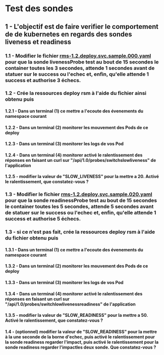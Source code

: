 
# Test des sondes

## 1 - L'objectif est de faire verifier le comportement de de kubernetes en regards des sondes liveness et readiness

### 1.1 - Modifier le fichier [rms-1.2.deploy.svc.sample.000.yaml](rms-1.2.deploy.svc.sample.000.yaml) pour que la sonde livenessProbe test au bout de 15 secondes le container toutes les 3 secondes, attende 1 secondes avant de statuer sur le success ou l'echec et, enfin, qu'elle attende 1 success et authorise 3 échecs.

### 1.2 - Crée la ressources deploy rsm à l'aide du fichier ainsi obtenu puis 

#### 1.2.1 - Dans un terminal (1) ce mettre a l'ecoute des évenements du namespace courant

#### 1.2.2 - Dans un terminal (2) monitorer les mouvement des Pods de ce deploy 

#### 1.2.3 - Dans un terminal (3) monitorer les logs de vos Pod 

#### 1.2.4 - Dans un terminal (4) monitorer activé le ralentissement des réponses en faisant un curl sur "/api/1.0/probes/switchslowliveness" de l'application

#### 1.2.5 - modifier la valeur de "SLOW_LIVENESS" pour la mettre a 20. Activé le ralentissement, que constatez-vous ?

### 1.3 - Modifier le fichier [rms-1.2.deploy.svc.sample.020.yaml](rms-1.2.deploy.svc.sample.020.yaml) pour que la sonde readinessProbe test au bout de 15 secondes le container toutes les 5 secondes, attende 5 secondes avant de statuer sur le success ou l'echec et, enfin, qu'elle attende 1 success et authorise 5 échecs.

### 1.3 - si ce n'est pas fait, crée la ressources deploy rsm à l'aide du fichier  obtenu puis 

#### 1.3.1 - Dans un terminal (1) ce mettre a l'ecoute des évenements du namespace courant

#### 1.3.2 - Dans un terminal (2) monitorer les mouvement des Pods de ce deploy 


#### 1.3.3 - Dans un terminal (3) monitorer les logs de vos Pod 

#### 1.3.4 - Dans un terminal (4) monitorer activé le ralentissement des réponses en faisant un curl sur "/api/1.0/probes/switchlowlivenessreadiness" de l'application

#### 1.3.5 - modifier la valeur de "SLOW_READINESS" pour la mettre a 50. Activé le ralentissement, que constatez-vous ?

#### 1.4 - (optionnel) modifier la valeur de "SLOW_READINESS" pour la mettre à la une seconde de la borne d'echec, puis activé le ralentissement pour la sonde readiness regarder l'impact, puis activé le ralentissement pour la sonde readiness regarder l'impactles deux sonde. Que constatez-vous ?
